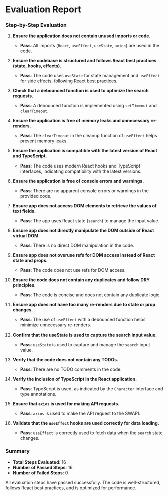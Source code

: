 # Evaluation Report

### Step-by-Step Evaluation

1. **Ensure the application does not contain unused imports or code.**
   - **Pass**: All imports (`React`, `useEffect`, `useState`, `axios`) are used in the code.

2. **Ensure the codebase is structured and follows React best practices (state, hooks, effects).**
   - **Pass**: The code uses `useState` for state management and `useEffect` for side effects, following React best practices.

3. **Check that a debounced function is used to optimize the search requests.**
   - **Pass**: A debounced function is implemented using `setTimeout` and `clearTimeout`.

4. **Ensure the application is free of memory leaks and unnecessary re-renders.**
   - **Pass**: The `clearTimeout` in the cleanup function of `useEffect` helps prevent memory leaks.

5. **Ensure the application is compatible with the latest version of React and TypeScript.**
   - **Pass**: The code uses modern React hooks and TypeScript interfaces, indicating compatibility with the latest versions.

6. **Ensure the application is free of console errors and warnings.**
   - **Pass**: There are no apparent console errors or warnings in the provided code.

7. **Ensure app does not access DOM elements to retrieve the values of text fields.**
   - **Pass**: The app uses React state (`search`) to manage the input value.

8. **Ensure app does not directly manipulate the DOM outside of React virtual DOM.**
   - **Pass**: There is no direct DOM manipulation in the code.

9. **Ensure app does not overuse refs for DOM access instead of React state and props.**
   - **Pass**: The code does not use refs for DOM access.

10. **Ensure the code does not contain any duplicates and follow DRY principles.**
    - **Pass**: The code is concise and does not contain any duplicate logic.

11. **Ensure app does not have too many re-renders due to state or prop changes.**
    - **Pass**: The use of `useEffect` with a debounced function helps minimize unnecessary re-renders.

12. **Confirm that the useState is used to capture the search input value.**
    - **Pass**: `useState` is used to capture and manage the `search` input value.

13. **Verify that the code does not contain any TODOs.**
    - **Pass**: There are no TODO comments in the code.

14. **Verify the inclusion of TypeScript in the React application.**
    - **Pass**: TypeScript is used, as indicated by the `Character` interface and type annotations.

15. **Ensure that `axios` is used for making API requests.**
    - **Pass**: `axios` is used to make the API request to the SWAPI.

16. **Validate that the `useEffect` hooks are used correctly for data loading.**
    - **Pass**: `useEffect` is correctly used to fetch data when the `search` state changes.

### Summary

- **Total Steps Evaluated**: 16
- **Number of Passed Steps**: 16
- **Number of Failed Steps**: 0

All evaluation steps have passed successfully. The code is well-structured, follows React best practices, and is optimized for performance.